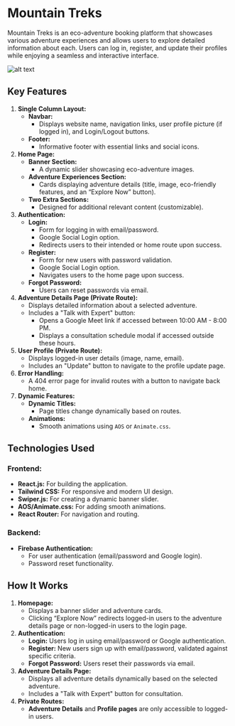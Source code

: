 # **Mountain Treks**

Mountain Treks is an eco-adventure booking platform that showcases various adventure experiences and allows users to explore detailed information about each. Users can log in, register, and update their profiles while enjoying a seamless and interactive interface.

![alt text](https://i.ibb.co.com/FbjP2dVS/image.png)

## **Key Features**

1. **Single Column Layout:**
    - **Navbar:**
        - Displays website name, navigation links, user profile picture (if logged in), and Login/Logout buttons.
    - **Footer:**
        - Informative footer with essential links and social icons.
2. **Home Page:**
    - **Banner Section:**
        - A dynamic slider showcasing eco-adventure images.
    - **Adventure Experiences Section:**
        - Cards displaying adventure details (title, image, eco-friendly features, and an “Explore Now” button).
    - **Two Extra Sections:**
        - Designed for additional relevant content (customizable).
3. **Authentication:**
    - **Login:**
        - Form for logging in with email/password.
        - Google Social Login option.
        - Redirects users to their intended or home route upon success.
    - **Register:**
        - Form for new users with password validation.
        - Google Social Login option.
        - Navigates users to the home page upon success.
    - **Forgot Password:**
        - Users can reset passwords via email.
4. **Adventure Details Page (Private Route):**
    - Displays detailed information about a selected adventure.
    - Includes a "Talk with Expert" button:
        - Opens a Google Meet link if accessed between 10:00 AM - 8:00 PM.
        - Displays a consultation schedule modal if accessed outside these hours.
5. **User Profile (Private Route):**
    - Displays logged-in user details (image, name, email).
    - Includes an "Update" button to navigate to the profile update page.
6. **Error Handling:**
    - A 404 error page for invalid routes with a button to navigate back home.
7. **Dynamic Features:**
    - **Dynamic Titles:**
        - Page titles change dynamically based on routes.
    - **Animations:**
        - Smooth animations using `AOS` or `Animate.css`.

## **Technologies Used**

### **Frontend:**

- **React.js:** For building the application.
- **Tailwind CSS:** For responsive and modern UI design.
- **Swiper.js:** For creating a dynamic banner slider.
- **AOS/Animate.css:** For adding smooth animations.
- **React Router:** For navigation and routing.

### **Backend:**

- **Firebase Authentication:**
    - For user authentication (email/password and Google login).
    - Password reset functionality.

## **How It Works**

1. **Homepage:**
    - Displays a banner slider and adventure cards.
    - Clicking “Explore Now” redirects logged-in users to the adventure details page or non-logged-in users to the login page.
2. **Authentication:**
    - **Login:** Users log in using email/password or Google authentication.
    - **Register:** New users sign up with email/password, validated against specific criteria.
    - **Forgot Password:** Users reset their passwords via email.
3. **Adventure Details Page:**
    - Displays all adventure details dynamically based on the selected adventure.
    - Includes a "Talk with Expert" button for consultation.
4. **Private Routes:**
    - **Adventure Details** and **Profile pages** are only accessible to logged-in users.
